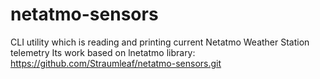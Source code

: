 # netatmo-sensors
CLI utility which is reading and printing current Netatmo Weather Station telemetry
Its work based on lnetatmo library: https://github.com/Straumleaf/netatmo-sensors.git
